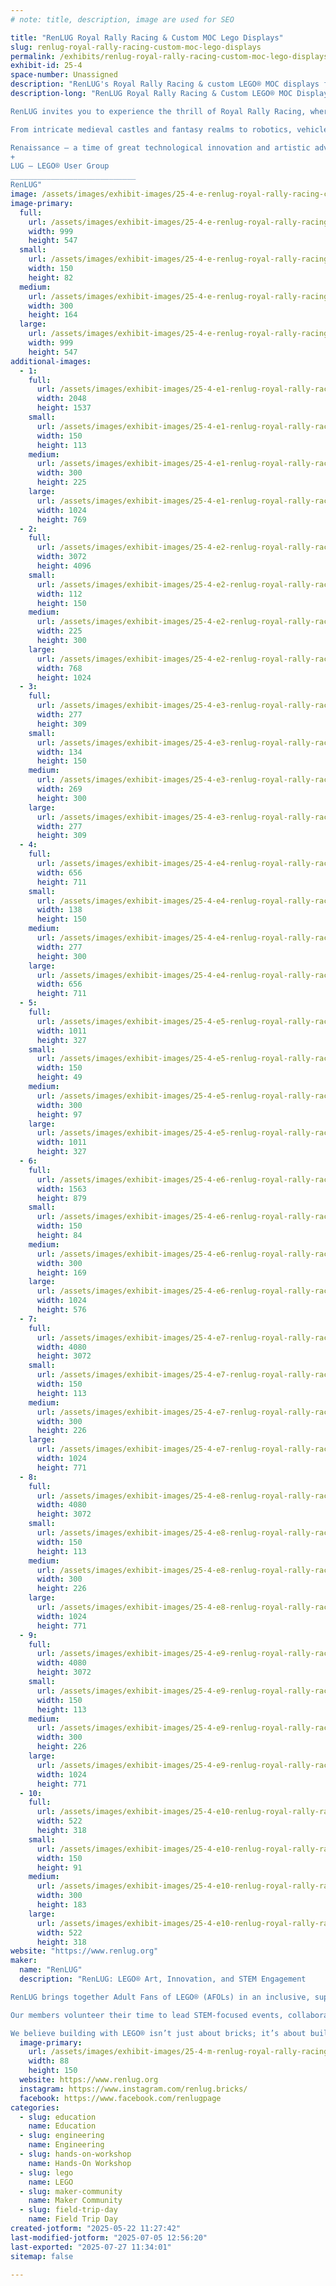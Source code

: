 ```yaml
---
# note: title, description, image are used for SEO

title: "RenLUG Royal Rally Racing & Custom MOC Lego Displays"
slug: renlug-royal-rally-racing-custom-moc-lego-displays
permalink: /exhibits/renlug-royal-rally-racing-custom-moc-lego-displays/
exhibit-id: 25-4
space-number: Unassigned
description: "RenLUG's Royal Rally Racing & custom LEGO® MOC displays from a STEM-focused AFOL builder community."
description-long: "RenLUG Royal Rally Racing & Custom LEGO® MOC Displays

RenLUG invites you to experience the thrill of Royal Rally Racing, where creativity and engineering collide! Build and race your own LEGO® derby car down our 32 foot long track, then explore an impressive showcase of custom LEGO® MOCs (My Own Creations) built by our talented Adult Fans of LEGO® (AFOL) community.

From intricate medieval castles and fantasy realms to robotics, vehicles, and modular cities, our displays highlight the intersection of storytelling, design, and STEM. As a builder community passionate about education and innovation, RenLUG aims to inspire curiosity, creativity, and hands-on learning through LEGO®. Whether you're a future engineer or a lifelong fan, there’s something for everyone in our interactive display space.

Renaissance – a time of great technological innovation and artistic advancements
+ 
LUG – LEGO® User Group
____________________________
RenLUG"
image: /assets/images/exhibit-images/25-4-e-renlug-royal-rally-racing-custom-moc-lego-displays-renlug-group-picture-from-brick-convention-300x164.JPG
image-primary: 
  full:
    url: /assets/images/exhibit-images/25-4-e-renlug-royal-rally-racing-custom-moc-lego-displays-renlug-group-picture-from-brick-convention-full.JPG
    width: 999
    height: 547
  small:
    url: /assets/images/exhibit-images/25-4-e-renlug-royal-rally-racing-custom-moc-lego-displays-renlug-group-picture-from-brick-convention-150x82.JPG
    width: 150
    height: 82
  medium:
    url: /assets/images/exhibit-images/25-4-e-renlug-royal-rally-racing-custom-moc-lego-displays-renlug-group-picture-from-brick-convention-300x164.JPG
    width: 300
    height: 164
  large:
    url: /assets/images/exhibit-images/25-4-e-renlug-royal-rally-racing-custom-moc-lego-displays-renlug-group-picture-from-brick-convention-999x547.JPG
    width: 999
    height: 547
additional-images: 
  - 1:
    full:
      url: /assets/images/exhibit-images/25-4-e1-renlug-royal-rally-racing-custom-moc-lego-displays-91d40bee-172e-40ce-ae98-caa4785bf8b4-full.jpg
      width: 2048
      height: 1537
    small:
      url: /assets/images/exhibit-images/25-4-e1-renlug-royal-rally-racing-custom-moc-lego-displays-91d40bee-172e-40ce-ae98-caa4785bf8b4-150x113.jpg
      width: 150
      height: 113
    medium:
      url: /assets/images/exhibit-images/25-4-e1-renlug-royal-rally-racing-custom-moc-lego-displays-91d40bee-172e-40ce-ae98-caa4785bf8b4-300x225.jpg
      width: 300
      height: 225
    large:
      url: /assets/images/exhibit-images/25-4-e1-renlug-royal-rally-racing-custom-moc-lego-displays-91d40bee-172e-40ce-ae98-caa4785bf8b4-1024x769.jpg
      width: 1024
      height: 769
  - 2:
    full:
      url: /assets/images/exhibit-images/25-4-e2-renlug-royal-rally-racing-custom-moc-lego-displays-491186893-696865910005187-3885900763378313019-n-full.jpg
      width: 3072
      height: 4096
    small:
      url: /assets/images/exhibit-images/25-4-e2-renlug-royal-rally-racing-custom-moc-lego-displays-491186893-696865910005187-3885900763378313019-n-112x150.jpg
      width: 112
      height: 150
    medium:
      url: /assets/images/exhibit-images/25-4-e2-renlug-royal-rally-racing-custom-moc-lego-displays-491186893-696865910005187-3885900763378313019-n-225x300.jpg
      width: 225
      height: 300
    large:
      url: /assets/images/exhibit-images/25-4-e2-renlug-royal-rally-racing-custom-moc-lego-displays-491186893-696865910005187-3885900763378313019-n-768x1024.jpg
      width: 768
      height: 1024
  - 3:
    full:
      url: /assets/images/exhibit-images/25-4-e3-renlug-royal-rally-racing-custom-moc-lego-displays-track-2-full.JPG
      width: 277
      height: 309
    small:
      url: /assets/images/exhibit-images/25-4-e3-renlug-royal-rally-racing-custom-moc-lego-displays-track-2-134x150.JPG
      width: 134
      height: 150
    medium:
      url: /assets/images/exhibit-images/25-4-e3-renlug-royal-rally-racing-custom-moc-lego-displays-track-2-269x300.JPG
      width: 269
      height: 300
    large:
      url: /assets/images/exhibit-images/25-4-e3-renlug-royal-rally-racing-custom-moc-lego-displays-track-2-277x309.JPG
      width: 277
      height: 309
  - 4:
    full:
      url: /assets/images/exhibit-images/25-4-e4-renlug-royal-rally-racing-custom-moc-lego-displays-garden-manor-full.PNG
      width: 656
      height: 711
    small:
      url: /assets/images/exhibit-images/25-4-e4-renlug-royal-rally-racing-custom-moc-lego-displays-garden-manor-138x150.PNG
      width: 138
      height: 150
    medium:
      url: /assets/images/exhibit-images/25-4-e4-renlug-royal-rally-racing-custom-moc-lego-displays-garden-manor-277x300.PNG
      width: 277
      height: 300
    large:
      url: /assets/images/exhibit-images/25-4-e4-renlug-royal-rally-racing-custom-moc-lego-displays-garden-manor-656x711.PNG
      width: 656
      height: 711
  - 5:
    full:
      url: /assets/images/exhibit-images/25-4-e5-renlug-royal-rally-racing-custom-moc-lego-displays-osc-1-full.JPG
      width: 1011
      height: 327
    small:
      url: /assets/images/exhibit-images/25-4-e5-renlug-royal-rally-racing-custom-moc-lego-displays-osc-1-150x49.JPG
      width: 150
      height: 49
    medium:
      url: /assets/images/exhibit-images/25-4-e5-renlug-royal-rally-racing-custom-moc-lego-displays-osc-1-300x97.JPG
      width: 300
      height: 97
    large:
      url: /assets/images/exhibit-images/25-4-e5-renlug-royal-rally-racing-custom-moc-lego-displays-osc-1-1011x327.JPG
      width: 1011
      height: 327
  - 6:
    full:
      url: /assets/images/exhibit-images/25-4-e6-renlug-royal-rally-racing-custom-moc-lego-displays-race1-full.jpg
      width: 1563
      height: 879
    small:
      url: /assets/images/exhibit-images/25-4-e6-renlug-royal-rally-racing-custom-moc-lego-displays-race1-150x84.jpg
      width: 150
      height: 84
    medium:
      url: /assets/images/exhibit-images/25-4-e6-renlug-royal-rally-racing-custom-moc-lego-displays-race1-300x169.jpg
      width: 300
      height: 169
    large:
      url: /assets/images/exhibit-images/25-4-e6-renlug-royal-rally-racing-custom-moc-lego-displays-race1-1024x576.jpg
      width: 1024
      height: 576
  - 7:
    full:
      url: /assets/images/exhibit-images/25-4-e7-renlug-royal-rally-racing-custom-moc-lego-displays-pxl-20250104-183024690-full.jpg
      width: 4080
      height: 3072
    small:
      url: /assets/images/exhibit-images/25-4-e7-renlug-royal-rally-racing-custom-moc-lego-displays-pxl-20250104-183024690-150x113.jpg
      width: 150
      height: 113
    medium:
      url: /assets/images/exhibit-images/25-4-e7-renlug-royal-rally-racing-custom-moc-lego-displays-pxl-20250104-183024690-300x226.jpg
      width: 300
      height: 226
    large:
      url: /assets/images/exhibit-images/25-4-e7-renlug-royal-rally-racing-custom-moc-lego-displays-pxl-20250104-183024690-1024x771.jpg
      width: 1024
      height: 771
  - 8:
    full:
      url: /assets/images/exhibit-images/25-4-e8-renlug-royal-rally-racing-custom-moc-lego-displays-pxl-20240914-134218677-full.jpg
      width: 4080
      height: 3072
    small:
      url: /assets/images/exhibit-images/25-4-e8-renlug-royal-rally-racing-custom-moc-lego-displays-pxl-20240914-134218677-150x113.jpg
      width: 150
      height: 113
    medium:
      url: /assets/images/exhibit-images/25-4-e8-renlug-royal-rally-racing-custom-moc-lego-displays-pxl-20240914-134218677-300x226.jpg
      width: 300
      height: 226
    large:
      url: /assets/images/exhibit-images/25-4-e8-renlug-royal-rally-racing-custom-moc-lego-displays-pxl-20240914-134218677-1024x771.jpg
      width: 1024
      height: 771
  - 9:
    full:
      url: /assets/images/exhibit-images/25-4-e9-renlug-royal-rally-racing-custom-moc-lego-displays-pxl-20250308-175831115-full.jpg
      width: 4080
      height: 3072
    small:
      url: /assets/images/exhibit-images/25-4-e9-renlug-royal-rally-racing-custom-moc-lego-displays-pxl-20250308-175831115-150x113.jpg
      width: 150
      height: 113
    medium:
      url: /assets/images/exhibit-images/25-4-e9-renlug-royal-rally-racing-custom-moc-lego-displays-pxl-20250308-175831115-300x226.jpg
      width: 300
      height: 226
    large:
      url: /assets/images/exhibit-images/25-4-e9-renlug-royal-rally-racing-custom-moc-lego-displays-pxl-20250308-175831115-1024x771.jpg
      width: 1024
      height: 771
  - 10:
    full:
      url: /assets/images/exhibit-images/25-4-e10-renlug-royal-rally-racing-custom-moc-lego-displays-rally-trunk-full.JPG
      width: 522
      height: 318
    small:
      url: /assets/images/exhibit-images/25-4-e10-renlug-royal-rally-racing-custom-moc-lego-displays-rally-trunk-150x91.JPG
      width: 150
      height: 91
    medium:
      url: /assets/images/exhibit-images/25-4-e10-renlug-royal-rally-racing-custom-moc-lego-displays-rally-trunk-300x183.JPG
      width: 300
      height: 183
    large:
      url: /assets/images/exhibit-images/25-4-e10-renlug-royal-rally-racing-custom-moc-lego-displays-rally-trunk-522x318.JPG
      width: 522
      height: 318
website: "https://www.renlug.org"
maker: 
  name: "RenLUG"
  description: "RenLUG: LEGO® Art, Innovation, and STEM Engagement

RenLUG brings together Adult Fans of LEGO® (AFOLs) in an inclusive, supportive community dedicated to creativity, imagination, and collaboration. As makers and educators, we use LEGO® to spark interest in STEM fields through hands-on activities, dynamic displays, and interactive experiences.

Our members volunteer their time to lead STEM-focused events, collaborate with educational organizations, and showcase original LEGO® creations that highlight engineering, robotics, and design. From modular cities and moving machines to  to detailed medieval dioramas filled with castles, villages, and legends, our exhibits capture both the science and storytelling behind the builds. RenLUG's goal is to inspire the next generation of problem-solvers, builders, and innovators.

We believe building with LEGO® isn’t just about bricks; it’s about building a better future through learning, curiosity, and community."
  image-primary:
    url: /assets/images/exhibit-images/25-4-m-renlug-royal-rally-racing-custom-moc-lego-displays-491919955-10232538750224432-7109660522182212861-n-88x150.jpg
    width: 88
    height: 150
  website: https://www.renlug.org
  instagram: https://www.instagram.com/renlug.bricks/
  facebook: https://www.facebook.com/renlugpage
categories: 
  - slug: education
    name: Education
  - slug: engineering
    name: Engineering
  - slug: hands-on-workshop
    name: Hands-On Workshop
  - slug: lego
    name: LEGO
  - slug: maker-community
    name: Maker Community
  - slug: field-trip-day
    name: Field Trip Day
created-jotform: "2025-05-22 11:27:42"
last-modified-jotform: "2025-07-05 12:56:20"
last-exported: "2025-07-27 11:34:01"
sitemap: false

---
```

